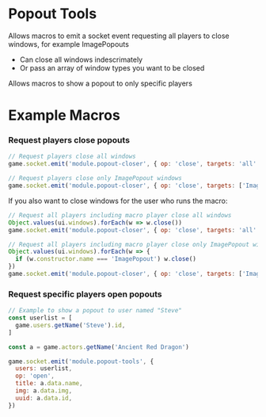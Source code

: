 # Popout Tools
Allows macros to emit a socket event requesting all players to close windows, for example ImagePopouts
- Can close all windows indescrimately
- Or pass an array of window types you want to be closed

Allows macros to show a popout to only specific players

# Example Macros

### Request players close popouts

```js
// Request players close all windows
game.socket.emit('module.popout-closer', { op: 'close', targets: 'all' })
```
```js
// Request players close only ImagePopout windows
game.socket.emit('module.popout-closer', { op: 'close', targets: ['ImagePopout'] })
```

If you also want to close windows for the user who runs the macro:

```js
// Request all players including macro player close all windows
Object.values(ui.windows).forEach(w => w.close())
game.socket.emit('module.popout-closer', { op: 'close', targets: 'all' })
```
```js
// Request all players including macro player close only ImagePopout windows
Object.values(ui.windows).forEach(w => {
  if (w.constructor.name === 'ImagePopout') w.close()
})
game.socket.emit('module.popout-closer', { op: 'close', targets: ['ImagePopout'] })
```

### Request specific players open popouts

```js
// Example to show a popout to user named "Steve"
const userlist = [
  game.users.getName('Steve').id,
]

const a = game.actors.getName('Ancient Red Dragon')

game.socket.emit('module.popout-tools', {
  users: userlist,
  op: 'open',
  title: a.data.name,
  img: a.data.img,
  uuid: a.data.id,
})
```
